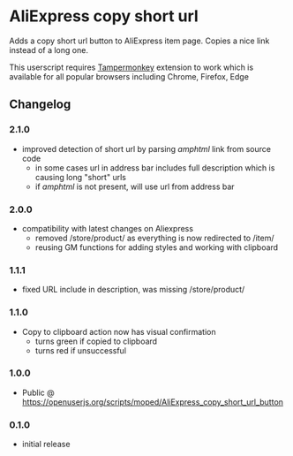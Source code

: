 # AliExpress copy short url
Adds a copy short url button to AliExpress item page. Copies a nice link instead of a long one.

This userscript requires [Tampermonkey](https://tampermonkey.net) extension to work which is available for all popular browsers including Chrome, Firefox, Edge

## Changelog

### 2.1.0
- improved detection of short url by parsing *amphtml* link from source code
  - in some cases url in address bar includes full description which is causing long "short" urls
  - if *amphtml* is not present, will use url from address bar
  
### 2.0.0
- compatibility with latest changes on Aliexpress
  - removed /store/product/ as everything is now redirected to /item/
  - reusing GM functions for adding styles and working with clipboard

### 1.1.1
- fixed URL include in description, was missing /store/product/

### 1.1.0
- Copy to clipboard action now has visual confirmation
  - turns green if copied to clipboard
  - turns red if unsuccessful

### 1.0.0
- Public @ https://openuserjs.org/scripts/moped/AliExpress_copy_short_url_button

### 0.1.0
- initial release
